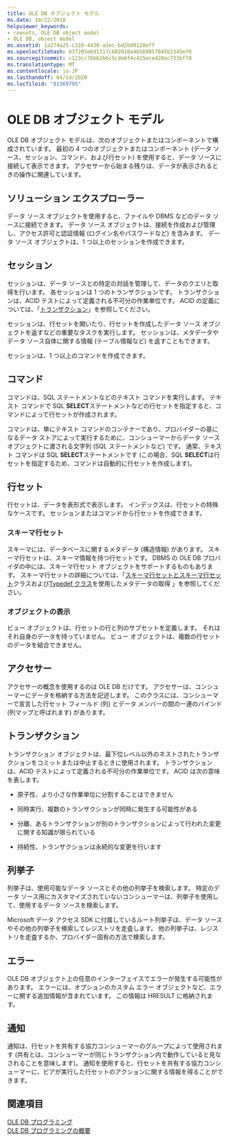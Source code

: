 ```yaml
---
title: OLE DB オブジェクト モデル
ms.date: 10/22/2018
helpviewer_keywords:
- rowsets, OLE DB object model
- OLE DB, object model
ms.assetid: 1a274a25-c310-4430-a1ec-bd2bd8120eff
ms.openlocfilehash: b37205eb91317c602010a4b568057845b2345ef0
ms.sourcegitcommit: c123cc76bb2b6c5cde6f4c425ece420ac733bf70
ms.translationtype: MT
ms.contentlocale: ja-JP
ms.lasthandoff: 04/14/2020
ms.locfileid: "81369795"
---
```

# <a name="ole-db-object-model"></a>OLE DB オブジェクト モデル

OLE DB オブジェクト モデルは、次のオブジェクトまたはコンポーネントで構成されています。 最初の 4 つのオブジェクトまたはコンポーネント (データ ソース、セッション、コマンド、および行セット) を使用すると、データ ソースに接続して表示できます。 アクセサーから始まる残りは、データが表示されるときの操作に関連しています。

## <a name="data-sources"></a>ソリューション エクスプローラー

データ ソース オブジェクトを使用すると、ファイルや DBMS などのデータ ソースに接続できます。 データ ソース オブジェクトは、接続を作成および管理し、アクセス許可と認証情報 (ログイン名やパスワードなど) を含みます。 データ ソース オブジェクトは、1 つ以上のセッションを作成できます。

## <a name="sessions"></a>セッション

セッションは、データ ソースとの特定の対話を管理して、データのクエリと取得を行います。 各セッションは 1 つのトランザクションです。 トランザクションは、ACID テストによって定義される不可分の作業単位です。 ACID の定義については、「[トランザクション](#vcconoledbcomponents_transactions)」を参照してください。

セッションは、行セットを開いたり、行セットを作成したデータ ソース オブジェクトを返すなどの重要なタスクを実行します。 セッションは、メタデータやデータ ソース自体に関する情報 (テーブル情報など) を返すこともできます。

セッションは、1 つ以上のコマンドを作成できます。

## <a name="commands"></a>コマンド

コマンドは、SQL ステートメントなどのテキスト コマンドを実行します。 テキスト コマンドで SQL **SELECT**ステートメントなどの行セットを指定すると、コマンドによって行セットが作成されます。

コマンドは、単にテキスト コマンドのコンテナーであり、プロバイダーの基になるデータ ストアによって実行するために、コンシューマーからデータ ソース オブジェクトに渡される文字列 (SQL ステートメントなど) です。 通常、テキスト コマンドは SQL **SELECT**ステートメントです (この場合、SQL **SELECT**は行セットを指定するため、コマンドは自動的に行セットを作成します)。

## <a name="rowsets"></a>行セット

行セットは、データを表形式で表示します。 インデックスは、行セットの特殊なケースです。 セッションまたはコマンドから行セットを作成できます。

### <a name="schema-rowsets"></a>スキーマ行セット

スキーマには、データベースに関するメタデータ (構造情報) があります。 スキーマ行セットは、スキーマ情報を持つ行セットです。 DBMS の OLE DB プロバイダの中には、スキーマ行セット オブジェクトをサポートするものもあります。 スキーマ行セットの詳細については、「[スキーマ行セットとスキーマ行セット](../../data/oledb/obtaining-metadata-with-schema-rowsets.md)クラスおよび[Typedef クラス](../../data/oledb/schema-rowset-classes-and-typedef-classes.md)を使用したメタデータの取得 」を参照してください。

### <a name="view-objects"></a>オブジェクトの表示

ビュー オブジェクトは、行セットの行と列のサブセットを定義します。 それはそれ自身のデータを持っていません。 ビュー オブジェクトは、複数の行セットのデータを結合できません。

## <a name="accessors"></a>アクセサー

アクセサーの概念を使用するのは OLE DB だけです。 アクセサーは、コンシューマーにデータを格納する方法を記述します。 このクラスには、コンシューマーで宣言した行セット フィールド (列) とデータ メンバーの間の一連のバインド (列マップと呼ばれます) があります。

## <a name="transactions"></a><a name="vcconoledbcomponents_transactions"></a>トランザクション

トランザクション オブジェクトは、最下位レベル以外のネストされたトランザクションをコミットまたは中止するときに使用されます。 トランザクションは、ACID テストによって定義される不可分の作業単位です。 ACID は次の意味を表します。

- 原子性、より小さな作業単位に分割することはできません

- 同時実行、複数のトランザクションが同時に発生する可能性がある

- 分離、あるトランザクションが別のトランザクションによって行われた変更に関する知識が限られている

- 持続性、トランザクションは永続的な変更を行います

## <a name="enumerators"></a>列挙子

列挙子は、使用可能なデータ ソースとその他の列挙子を検索します。 特定のデータ ソース用にカスタマイズされていないコンシューマーは、列挙子を使用して、使用するデータ ソースを検索します。

Microsoft データ アクセス SDK に付属しているルート列挙子は、データ ソースやその他の列挙子を検索してレジストリを走査します。 他の列挙子は、レジストリを走査するか、プロバイダー固有の方法で検索します。

## <a name="errors"></a>エラー

OLE DB オブジェクト上の任意のインターフェイスでエラーが発生する可能性があります。 エラーには、オプションのカスタム エラー オブジェクトなど、エラーに関する追加情報が含まれています。 この情報は HRESULT に格納されます。

## <a name="notifications"></a>通知

通知は、行セットを共有する協力コンシューマーのグループによって使用されます (共有とは、コンシューマーが同じトランザクション内で動作していると見なされることを意味します)。 通知を使用すると、行セットを共有する協力コンシューマーに、ピアが実行した行セットのアクションに関する情報を得ることができます。

## <a name="see-also"></a>関連項目

[OLE DB プログラミング](../../data/oledb/ole-db-programming.md)<br/>
[OLE DB プログラミングの概要](../../data/oledb/ole-db-programming-overview.md)
